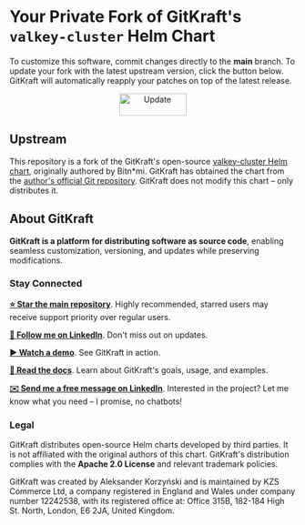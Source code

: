 <!--
  SPDX-License-Identifier: Apache-2.0

  GitKraft: source code distribution and customization
  Copyright 2025 GitKraft Authors

  Licensed under the Apache License, Version 2.0 (the "License");
  you may not use this file except in compliance with the License.
  You may obtain a copy of the License at

      http://www.apache.org/licenses/LICENSE-2.0

  Unless required by applicable law or agreed to in writing, software
  distributed under the License is distributed on an "AS IS" BASIS,
  WITHOUT WARRANTIES OR CONDITIONS OF ANY KIND, either express or implied.
  See the License for the specific language governing permissions and
  limitations under the License.
-->

# Your Private Fork of GitKraft's `valkey-cluster` Helm Chart

To customize this software, commit changes directly to the **main** branch.
To update your fork with the latest upstream version, click the button below.
GitKraft will automatically reapply your patches on top of the latest release.

<p align="center">
    <a href="../../actions/workflows/gitkraft-update.yaml">
        <img alt="Update" src="https://github.com/user-attachments/assets/b0ce291f-dbb0-42d2-ad6a-b26eba756566" width="118" height="39"/>
    </a>
</p>

## Upstream

This repository is a fork of the GitKraft's open-source
[valkey-cluster Helm chart](https://github.com/gitkraft/valkey-cluster.btnmi-chart.v0),
originally authored by Bitn\*mi. GitKraft has obtained the chart from the [author's official
Git repository](https://github.com/bitnami/charts). GitKraft does not modify this chart –
only distributes it.

## About GitKraft

**GitKraft is a platform for distributing software as source code**,
enabling seamless customization, versioning, and updates while preserving modifications.

### Stay Connected

**[⭐ Star the main repository](https://github.com/gitkraft/gitkraft)**.
Highly recommended, starred users may receive support priority over regular users.

**[📲 Follow me on LinkedIn](https://www.linkedin.com/in/akorzy)**.
Don't miss out on updates.

**[▶️ Watch a demo](https://www.youtube.com/watch?v=G8VT_YaDY5U)**.
See GitKraft in action.

**[📄 Read the docs](https://github.com/gitkraft/gitkraft?tab=readme-ov-file#-welcome-to-gitkraft)**.
Learn about GitKraft's goals, usage, and examples.

**[✉️ Send me a free message on LinkedIn](https://www.linkedin.com/in/akorzy)**.
Interested in the project? Let me know what you need – I promise, no chatbots!

### Legal

GitKraft distributes open-source Helm charts developed by third parties.
It is not affiliated with the original authors of this chart.
GitKraft's distribution complies with the **Apache 2.0 License** and relevant trademark policies.

GitKraft was created by Aleksander Korzyński and is maintained by KZS Commerce Ltd,
a company registered in England and Wales under company number 12242538,
with its registered office at:
Office 315B, 182-184 High St. North, London, E6 2JA, United Kingdom.
